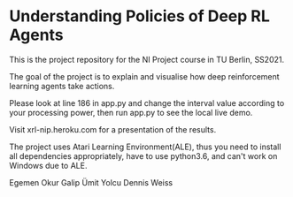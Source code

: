 # Understanding Policies of Deep RL Agents

This is the project repository for the NI Project course in TU Berlin, SS2021.

The goal of the project is to explain and visualise how deep reinforcement learning agents take actions.

Please look at line 186 in app.py and change the interval value according to your processing power, then run app.py to see the local live demo.

Visit xrl-nip.heroku.com for a presentation of the results.

The project uses Atari Learning Environment(ALE), thus you need to install all dependencies appropriately, have to use python3.6, and can't work on Windows due to ALE. 

Egemen Okur
Galip Ümit Yolcu
Dennis Weiss
